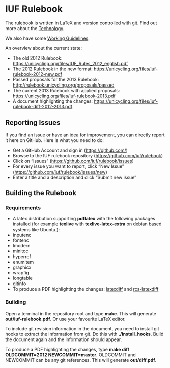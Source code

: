 # IUF Rulebook

The rulebook is written in LaTeX and version controlled with git. Find out more about the [Technology](https://github.com/iuf/rulebook/wiki/Technology).

We also have some [Working Guidelines](https://github.com/iuf/rulebook/wiki).

An overview about the current state:
* The old 2012 Rulebook: https://unicycling.org/files/IUF_Rules_2012_english.pdf
* The 2012 Rulebook in the new format: https://unicycling.org/files/iuf-rulebook-2012-new.pdf
* Passed proposals for the 2013 Rulebook: http://rulebook.unicycling.org/proposals/passed
* The current 2013 Rulebook with applied proposals: https://unicycling.org/files/iuf-rulebook-2013.pdf
* A document highlighting the changes: https://unicycling.org/files/iuf-rulebook-diff-2012-2013.pdf

## Reporting Issues
If you find an issue or have an idea for improvement, you can directly report it here on GitHub. Here is what you need to do:
* Get a GitHub Account and sign in (https://github.com/)
* Browse to the IUF rulebook repository (https://github.com/iuf/rulebook)
* Click on “Issues” (https://github.com/iuf/rulebook/issues)
* For every issue you want to report, click “New Issue” (https://github.com/iuf/rulebook/issues/new)
* Enter a title and a description and click “Submit new issue”

## Building the Rulebook

### Requirements

* A latex distribution supporting **pdflatex** with the following packages installed (for example **texlive** with **texlive-latex-extra** on debian based systems like Ubuntu.):
 * inputenc
 * fontenc
 * lmodern
 * minitoc
 * hyperref
 * enumitem
 * graphicx
 * wrapfig
 * longtable
 * gitinfo
* To produce a PDF highlighting the changes: [latexdiff](http://latexdiff.berlios.de/) and [rcs-latexdiff](https://github.com/driquet/rcs-latexdiff)

### Building

Open a terminal in the repository root and type **make**. This will generate **out/iuf-rulebook.pdf**.
Or use your favourite LaTeX editor.

To include git revision information in the document, you need to install git hooks to extract the information from git.
Do this with **./install_hooks**. Build the document again and the information should appear.

To produce a PDF highlighting the changes, type **make diff OLDCOMMIT=2012 NEWCOMMIT=master**.
OLDCOMMIT and NEWCOMMIT can be any git references. This will generate **out/diff.pdf**.
